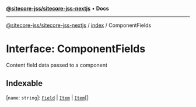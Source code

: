 [**@sitecore-jss/sitecore-jss-nextjs**](../../README.md) • **Docs**

***

[@sitecore-jss/sitecore-jss-nextjs](../../README.md) / [index](../README.md) / ComponentFields

# Interface: ComponentFields

Content field data passed to a component

## Indexable

 \[`name`: `string`\]: [`Field`](Field.md) \| [`Item`](Item.md) \| [`Item`](Item.md)[]
